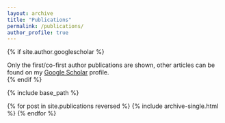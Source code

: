 ```yaml
---
layout: archive
title: "Publications"
permalink: /publications/
author_profile: true
---
```


{% if site.author.googlescholar %}
  <div class="wordwrap">Only the first/co-first author publications are shown, other articles can be found on my <a href="{{site.author.googlescholar}}">Google Scholar</a> profile.</div>
{% endif %}

{% include base_path %}

{% for post in site.publications reversed %}
  {% include archive-single.html %}
{% endfor %}
